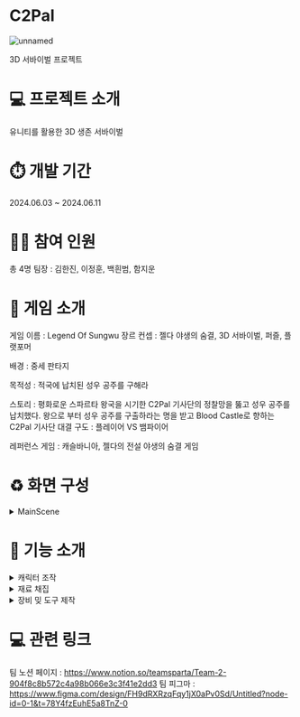 # C2Pal
 ![unnamed](https://github.com/Denba32/C2Pal/assets/167148091/02d6c2fc-f679-463f-8999-019920b98fc1)

3D 서바이벌 프로젝트

# 💻 프로젝트 소개
유니티를 활용한 3D 생존 서바이벌

# ⏱️ 개발 기간
2024.06.03 ~ 2024.06.11

# 👯‍♂️ 참여 인원
총 4명
팀장 : 김한진, 이정훈, 백흰범, 함지운

# 💯 게임 소개
게임 이름 : Legend Of Sungwu
장르 컨셉 : 젤다 야생의 숨결, 3D 서바이벌, 퍼즐, 플랫포머

배경 : 중세 판타지

목적성 : 적국에 납치된 성우 공주를 구해라

스토리 : 평화로운 스파르타 왕국을 시기한
                C2Pal 기사단의 정찰망을 뚫고 성우 공주를 납치했다.
                왕으로 부터 성우 공주를 구출하라는 명을 받고 Blood Castle로 향하는 C2Pal 기사단
                대결 구도 : 플레이어 VS 뱀파이어

레퍼런스 게임 : 캐슬바니아, 젤다의 전설 야생의 숨결 게임



# ♻️ 화면 구성
<details>
<summary>MainScene</summary>
<div markdown="1">

![화면 캡처 2024-06-11 111504](https://github.com/Denba32/C2Pal/assets/167148091/86da978b-baa6-40ab-b461-db7c462a4eff)

</div>
</details>

# 🔧 기능 소개
<details>
<summary>캐릭터 조작</summary>
<div markdown="1">
 
 ![Honeycam 2024-06-11 11-48-54](https://github.com/Denba32/C2Pal/assets/167148091/717af97c-b274-4a34-8365-0a665a856ae2)
![Honeycam 2024-06-11 11-55-17](https://github.com/Denba32/C2Pal/assets/167148091/6fc0af91-9e44-4771-b9ab-7f7376681bc8)

  </div>
</details>

<details>
<summary>재료 채집</summary>
<div markdown="1">

![Honeycam 2024-06-11 11-50-45](https://github.com/Denba32/C2Pal/assets/167148091/15e47226-34a9-4d34-ba59-6a9c986824cc)
![Honeycam 2024-06-11 12-01-32](https://github.com/Denba32/C2Pal/assets/167148091/081bc89c-88dd-479e-85e8-8853de7c0b37)

</div>
</details>

<details>
<summary>장비 밎 도구 제작</summary>
<div markdown="1">

![2(c) Pal(친구)조 (1)](https://github.com/Denba32/C2Pal/assets/167148091/926e954d-0bdd-46eb-9df4-78ffc82ebf8c)
 
</div>
</details>

# 💻 관련 링크

팀 노션 페이지 : https://www.notion.so/teamsparta/Team-2-904f8c8b572c4a98b066e3c3f41e2dd3
팀 피그마 : https://www.figma.com/design/FH9dRXRzqFqy1jX0aPv0Sd/Untitled?node-id=0-1&t=78Y4fzEuhE5a8TnZ-0
